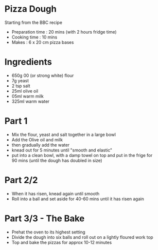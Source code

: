# Pizza Dough
Starting from the BBC recipe

- Preparation time : 20 mins (with 2 hours fridge time)
- Cooking time : 10 mins
- Makes : 6 x 20 cm pizza bases


# Ingredients
- 650g 00 (or strong white) flour
- 7g yeast
- 2 tsp salt
- 25ml olive oil
- 05ml warm milk
- 325ml warm water



# Part 1
-  Mix the flour, yeast and salt together in a large bowl
- Add the Olive oil and milk
- then gradually add the water
- knead out for 5 minutes until "smooth and elastic"
- put into a clean bowl, with a damp towel on top and put in the frige for 90 mins (until the dough has doubled in size)



# Part 2/2
- When it has risen, knead again until smooth
- Roll into a ball and set aside for 40-60 mins until it has risen again



# Part 3/3 - The Bake
- Prehat the oven to its highest setting
- Divide the dough into six balls and roll out on a lightly floured work top
- Top and bake the pizzas for approx 10-12 minutes
